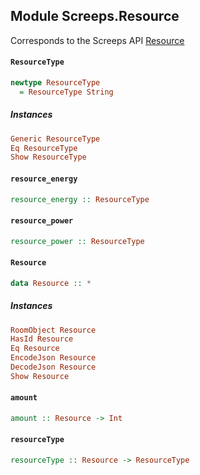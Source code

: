 ## Module Screeps.Resource

Corresponds to the Screeps API [Resource](http://support.screeps.com/hc/en-us/articles/203016362-Resource)

#### `ResourceType`

``` purescript
newtype ResourceType
  = ResourceType String
```

##### Instances
``` purescript
Generic ResourceType
Eq ResourceType
Show ResourceType
```

#### `resource_energy`

``` purescript
resource_energy :: ResourceType
```

#### `resource_power`

``` purescript
resource_power :: ResourceType
```

#### `Resource`

``` purescript
data Resource :: *
```

##### Instances
``` purescript
RoomObject Resource
HasId Resource
Eq Resource
EncodeJson Resource
DecodeJson Resource
Show Resource
```

#### `amount`

``` purescript
amount :: Resource -> Int
```

#### `resourceType`

``` purescript
resourceType :: Resource -> ResourceType
```


